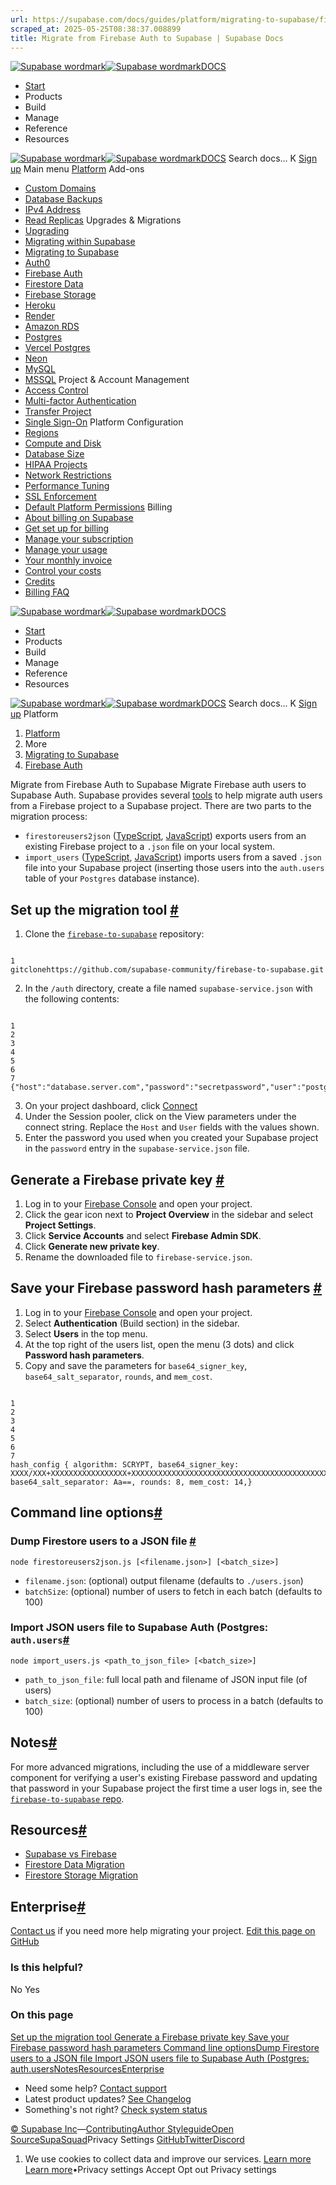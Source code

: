 ```yaml
---
url: https://supabase.com/docs/guides/platform/migrating-to-supabase/firebase-auth
scraped_at: 2025-05-25T08:38:37.008899
title: Migrate from Firebase Auth to Supabase | Supabase Docs
---
```


[![Supabase wordmark](https://supabase.com/docs/_next/image?url=%2Fdocs%2Fsupabase-dark.svg&w=256&q=75)![Supabase wordmark](https://supabase.com/docs/_next/image?url=%2Fdocs%2Fsupabase-light.svg&w=256&q=75)DOCS](https://supabase.com/docs)
  * [Start](https://supabase.com/docs/guides/getting-started)
  * Products 
  * Build 
  * Manage 
  * Reference 
  * Resources 


[![Supabase wordmark](https://supabase.com/docs/_next/image?url=%2Fdocs%2Fsupabase-dark.svg&w=256&q=75)![Supabase wordmark](https://supabase.com/docs/_next/image?url=%2Fdocs%2Fsupabase-light.svg&w=256&q=75)DOCS](https://supabase.com/docs)
Search docs...
K
[Sign up](https://supabase.com/dashboard)
Main menu
[Platform](https://supabase.com/docs/guides/platform)
Add-ons
  * [Custom Domains](https://supabase.com/docs/guides/platform/custom-domains)
  * [Database Backups](https://supabase.com/docs/guides/platform/backups)
  * [IPv4 Address](https://supabase.com/docs/guides/platform/ipv4-address)
  * [Read Replicas](https://supabase.com/docs/guides/platform/read-replicas)
Upgrades & Migrations
  * [Upgrading](https://supabase.com/docs/guides/platform/upgrading)
  * [Migrating within Supabase](https://supabase.com/docs/guides/platform/migrating-within-supabase)
  * [Migrating to Supabase](https://supabase.com/docs/guides/platform/migrating-to-supabase)
  * [Auth0](https://supabase.com/docs/guides/platform/migrating-to-supabase/auth0)
  * [Firebase Auth](https://supabase.com/docs/guides/platform/migrating-to-supabase/firebase-auth)
  * [Firestore Data](https://supabase.com/docs/guides/platform/migrating-to-supabase/firestore-data)
  * [Firebase Storage](https://supabase.com/docs/guides/platform/migrating-to-supabase/firebase-storage)
  * [Heroku](https://supabase.com/docs/guides/platform/migrating-to-supabase/heroku)
  * [Render](https://supabase.com/docs/guides/platform/migrating-to-supabase/render)
  * [Amazon RDS](https://supabase.com/docs/guides/platform/migrating-to-supabase/amazon-rds)
  * [Postgres](https://supabase.com/docs/guides/platform/migrating-to-supabase/postgres)
  * [Vercel Postgres](https://supabase.com/docs/guides/platform/migrating-to-supabase/vercel-postgres)
  * [Neon](https://supabase.com/docs/guides/platform/migrating-to-supabase/neon)
  * [MySQL](https://supabase.com/docs/guides/platform/migrating-to-supabase/mysql)
  * [MSSQL](https://supabase.com/docs/guides/platform/migrating-to-supabase/mssql)
Project & Account Management
  * [Access Control](https://supabase.com/docs/guides/platform/access-control)
  * [Multi-factor Authentication](https://supabase.com/docs/guides/platform/multi-factor-authentication)
  * [Transfer Project](https://supabase.com/docs/guides/platform/project-transfer)
  * [Single Sign-On](https://supabase.com/docs/guides/platform/sso)
Platform Configuration
  * [Regions](https://supabase.com/docs/guides/platform/regions)
  * [Compute and Disk](https://supabase.com/docs/guides/platform/compute-and-disk)
  * [Database Size](https://supabase.com/docs/guides/platform/database-size)
  * [HIPAA Projects](https://supabase.com/docs/guides/platform/hipaa-projects)
  * [Network Restrictions](https://supabase.com/docs/guides/platform/network-restrictions)
  * [Performance Tuning](https://supabase.com/docs/guides/platform/performance)
  * [SSL Enforcement](https://supabase.com/docs/guides/platform/ssl-enforcement)
  * [Default Platform Permissions](https://supabase.com/docs/guides/platform/permissions)
Billing
  * [About billing on Supabase](https://supabase.com/docs/guides/platform/billing-on-supabase)
  * [Get set up for billing](https://supabase.com/docs/guides/platform/get-set-up-for-billing)
  * [Manage your subscription](https://supabase.com/docs/guides/platform/manage-your-subscription)
  * [Manage your usage](https://supabase.com/docs/guides/platform/manage-your-usage)
  * [Your monthly invoice](https://supabase.com/docs/guides/platform/your-monthly-invoice)
  * [Control your costs](https://supabase.com/docs/guides/platform/cost-control)
  * [Credits](https://supabase.com/docs/guides/platform/credits)
  * [Billing FAQ](https://supabase.com/docs/guides/platform/billing-faq)


[![Supabase wordmark](https://supabase.com/docs/_next/image?url=%2Fdocs%2Fsupabase-dark.svg&w=256&q=75)![Supabase wordmark](https://supabase.com/docs/_next/image?url=%2Fdocs%2Fsupabase-light.svg&w=256&q=75)DOCS](https://supabase.com/docs)
  * [Start](https://supabase.com/docs/guides/getting-started)
  * Products 
  * Build 
  * Manage 
  * Reference 
  * Resources 


[![Supabase wordmark](https://supabase.com/docs/_next/image?url=%2Fdocs%2Fsupabase-dark.svg&w=256&q=75)![Supabase wordmark](https://supabase.com/docs/_next/image?url=%2Fdocs%2Fsupabase-light.svg&w=256&q=75)DOCS](https://supabase.com/docs)
Search docs...
K
[Sign up](https://supabase.com/dashboard)
Platform
  1. [Platform](https://supabase.com/docs/guides/platform)
  2. More
  3. [Migrating to Supabase](https://supabase.com/docs/guides/platform/migrating-to-supabase)
  4. [Firebase Auth](https://supabase.com/docs/guides/platform/migrating-to-supabase/firebase-auth)


Migrate from Firebase Auth to Supabase
Migrate Firebase auth users to Supabase Auth.
Supabase provides several [tools](https://github.com/supabase-community/firebase-to-supabase/tree/main/auth) to help migrate auth users from a Firebase project to a Supabase project. There are two parts to the migration process:
  * `firestoreusers2json` ([TypeScript](https://github.com/supabase-community/firebase-to-supabase/blob/main/auth/firestoreusers2json.ts), [JavaScript](https://github.com/supabase-community/firebase-to-supabase/blob/main/auth/firestoreusers2json.js)) exports users from an existing Firebase project to a `.json` file on your local system.
  * `import_users` ([TypeScript](https://github.com/supabase-community/firebase-to-supabase/blob/main/auth/import_users.ts), [JavaScript](https://github.com/supabase-community/firebase-to-supabase/blob/main/auth/import_users.js)) imports users from a saved `.json` file into your Supabase project (inserting those users into the `auth.users` table of your `Postgres` database instance).


## Set up the migration tool [#](https://supabase.com/docs/guides/platform/migrating-to-supabase/firebase-auth#set-up-migration-tool)
  1. Clone the [`firebase-to-supabase`](https://github.com/supabase-community/firebase-to-supabase) repository:
```

1
gitclonehttps://github.com/supabase-community/firebase-to-supabase.git

```

  2. In the `/auth` directory, create a file named `supabase-service.json` with the following contents:
```

1
2
3
4
5
6
7
{"host":"database.server.com","password":"secretpassword","user":"postgres","database":"postgres","port":5432}

```

  3. On your project dashboard, click [Connect](https://supabase.com/dashboard/project/_?showConnect=true)
  4. Under the Session pooler, click on the View parameters under the connect string. Replace the `Host` and `User` fields with the values shown.
  5. Enter the password you used when you created your Supabase project in the `password` entry in the `supabase-service.json` file.


## Generate a Firebase private key [#](https://supabase.com/docs/guides/platform/migrating-to-supabase/firebase-auth#generate-firebase-private-key)
  1. Log in to your [Firebase Console](https://console.firebase.google.com/project) and open your project.
  2. Click the gear icon next to **Project Overview** in the sidebar and select **Project Settings**.
  3. Click **Service Accounts** and select **Firebase Admin SDK**.
  4. Click **Generate new private key**.
  5. Rename the downloaded file to `firebase-service.json`.


## Save your Firebase password hash parameters [#](https://supabase.com/docs/guides/platform/migrating-to-supabase/firebase-auth#save-firebase-hash-parameters)
  1. Log in to your [Firebase Console](https://console.firebase.google.com/project) and open your project.
  2. Select **Authentication** (Build section) in the sidebar.
  3. Select **Users** in the top menu.
  4. At the top right of the users list, open the menu (3 dots) and click **Password hash parameters**.
  5. Copy and save the parameters for `base64_signer_key`, `base64_salt_separator`, `rounds`, and `mem_cost`.


```

1
2
3
4
5
6
7
hash_config { algorithm: SCRYPT, base64_signer_key: XXXX/XXX+XXXXXXXXXXXXXXXXX+XXXXXXXXXXXXXXXXXXXXXXXXXXXXXXXXXXXXXXXXXXXXXXXXXXXXXXXXXXX==, base64_salt_separator: Aa==, rounds: 8, mem_cost: 14,}

```

## Command line options[#](https://supabase.com/docs/guides/platform/migrating-to-supabase/firebase-auth#command-line-options)
### Dump Firestore users to a JSON file [#](https://supabase.com/docs/guides/platform/migrating-to-supabase/firebase-auth#dump-firestore-users)
`node firestoreusers2json.js [<filename.json>] [<batch_size>]`
  * `filename.json`: (optional) output filename (defaults to `./users.json`)
  * `batchSize`: (optional) number of users to fetch in each batch (defaults to 100)


### Import JSON users file to Supabase Auth (Postgres: `auth.users`[#](https://supabase.com/docs/guides/platform/migrating-to-supabase/firebase-auth#import-json-users-file)
`node import_users.js <path_to_json_file> [<batch_size>]`
  * `path_to_json_file`: full local path and filename of JSON input file (of users)
  * `batch_size`: (optional) number of users to process in a batch (defaults to 100)


## Notes[#](https://supabase.com/docs/guides/platform/migrating-to-supabase/firebase-auth#notes)
For more advanced migrations, including the use of a middleware server component for verifying a user's existing Firebase password and updating that password in your Supabase project the first time a user logs in, see the [`firebase-to-supabase` repo](https://github.com/supabase-community/firebase-to-supabase/tree/main/auth).
## Resources[#](https://supabase.com/docs/guides/platform/migrating-to-supabase/firebase-auth#resources)
  * [Supabase vs Firebase](https://supabase.com/alternatives/supabase-vs-firebase)
  * [Firestore Data Migration](https://supabase.com/docs/guides/migrations/firestore-data)
  * [Firestore Storage Migration](https://supabase.com/docs/guides/migrations/firebase-storage)


## Enterprise[#](https://supabase.com/docs/guides/platform/migrating-to-supabase/firebase-auth#enterprise)
[Contact us](https://forms.supabase.com/enterprise) if you need more help migrating your project.
[Edit this page on GitHub ](https://github.com/supabase/supabase/blob/master/apps/docs/content/guides/platform/migrating-to-supabase/firebase-auth.mdx)
### Is this helpful?
No Yes
### On this page
[Set up the migration tool ](https://supabase.com/docs/guides/platform/migrating-to-supabase/firebase-auth#set-up-migration-tool)[Generate a Firebase private key ](https://supabase.com/docs/guides/platform/migrating-to-supabase/firebase-auth#generate-firebase-private-key)[Save your Firebase password hash parameters ](https://supabase.com/docs/guides/platform/migrating-to-supabase/firebase-auth#save-firebase-hash-parameters)[Command line options](https://supabase.com/docs/guides/platform/migrating-to-supabase/firebase-auth#command-line-options)[Dump Firestore users to a JSON file ](https://supabase.com/docs/guides/platform/migrating-to-supabase/firebase-auth#dump-firestore-users)[Import JSON users file to Supabase Auth (Postgres: auth.users](https://supabase.com/docs/guides/platform/migrating-to-supabase/firebase-auth#import-json-users-file)[Notes](https://supabase.com/docs/guides/platform/migrating-to-supabase/firebase-auth#notes)[Resources](https://supabase.com/docs/guides/platform/migrating-to-supabase/firebase-auth#resources)[Enterprise](https://supabase.com/docs/guides/platform/migrating-to-supabase/firebase-auth#enterprise)
  * Need some help?
[Contact support](https://supabase.com/support)
  * Latest product updates?
[See Changelog](https://supabase.com/changelog)
  * Something's not right?
[Check system status](https://status.supabase.com/)


[© Supabase Inc](https://supabase.com/)—[Contributing](https://github.com/supabase/supabase/blob/master/apps/docs/DEVELOPERS.md)[Author Styleguide](https://github.com/supabase/supabase/blob/master/apps/docs/CONTRIBUTING.md)[Open Source](https://supabase.com/open-source)[SupaSquad](https://supabase.com/supasquad)Privacy Settings
[GitHub](https://github.com/supabase/supabase)[Twitter](https://twitter.com/supabase)[Discord](https://discord.supabase.com/)
  1. We use cookies to collect data and improve our services. [Learn more](https://supabase.com/privacy#8-cookies-and-similar-technologies-used-on-our-european-services)
[Learn more](https://supabase.com/privacy#8-cookies-and-similar-technologies-used-on-our-european-services)•Privacy settings
Accept Opt out Privacy settings



